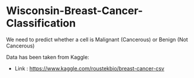 # Wisconsin-Breast-Cancer-Classification
We need to predict whether a cell is Malignant (Cancerous) or Benign (Not Cancerous)

Data has been taken from Kaggle:
- Link : https://www.kaggle.com/roustekbio/breast-cancer-csv

